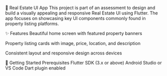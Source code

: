 🏡 Real Estate UI App
This project is part of an assessment to design and build a visually appealing and responsive Real Estate UI using Flutter. 
The app focuses on showcasing key UI components commonly found in property listing platforms.

✨ Features
Beautiful home screen with featured property banners

Property listing cards with image, price, location, and description

Consistent layout and responsive design across devices

🚀 Getting Started
Prerequisites
Flutter SDK (3.x or above)
Android Studio or VS Code
Dart plugin enabled
